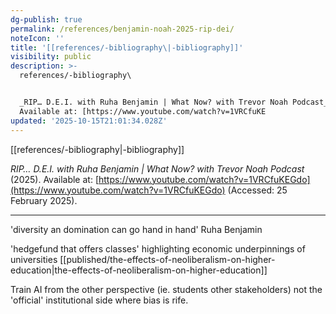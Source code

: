 ```yaml
---
dg-publish: true
permalink: /references/benjamin-noah-2025-rip-dei/
noteIcon: ''
title: '[[references/-bibliography\|-bibliography]]'
visibility: public
description: >-
  references/-bibliography\


  _RIP… D.E.I. with Ruha Benjamin | What Now? with Trevor Noah Podcast_ (2025).
  Available at: [https://www.youtube.com/watch?v=1VRCfuKE
updated: '2025-10-15T21:01:34.028Z'
---
```


[[references/-bibliography\|-bibliography]]

_RIP… D.E.I. with Ruha Benjamin | What Now? with Trevor Noah Podcast_ (2025). Available at: [https://www.youtube.com/watch?v=1VRCfuKEGdo](https://www.youtube.com/watch?v=1VRCfuKEGdo) (Accessed: 25 February 2025).

---

'diversity an domination can go hand in hand' Ruha Benjamin

'hedgefund that offers classes' highlighting economic underpinnings of universities [[published/the-effects-of-neoliberalism-on-higher-education\|the-effects-of-neoliberalism-on-higher-education]] 

Train AI from the other perspective (ie. students other stakeholders) not the 'official' institutional side where bias is rife.
